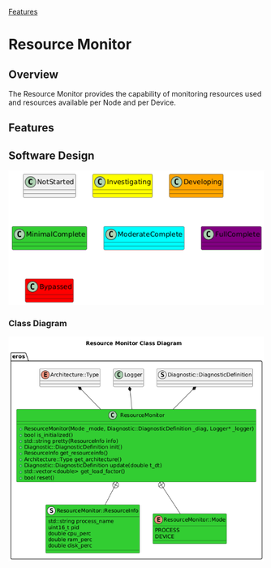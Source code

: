 [Features](../Features.md)

# Resource Monitor

## Overview
The Resource Monitor provides the capability of monitoring resources used and resources available per Node and per Device.

## Features

## Software Design
![](../../output/Legend.png)

### Class Diagram
![](../../../include/eros/doc/output/ResourceMonitorClassDiagram.png)
